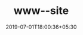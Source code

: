 ---
title: "www--site"
date: 2019-07-01T18:00:36+05:30
type: "organisations"
org_name: "OWASP"
repo_desc: "OWASP Foundation main site repository"
repo_link: https://github.com/OWASP/www--site
---
